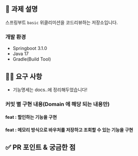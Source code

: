 ## 📌 과제 설명
스프링부트 `basic` 위클리미션을 코드리뷰하는 저장소입니다.

### 개발 환경
- Springboot 3.1.0
- Java 17
- Gradle(Build Tool)

## 👩‍💻 요구 사항

- 기능명세는 docs..에 정리해두었습니다!

### 커밋 별 구현 내용(Domain 에 해당 되는 내용만)

#### feat : 할인하는 기능을 구현

#### feat : 메모리 방식으로 바우처를 저장하고 조회할 수 있는 기능을 구현

## ✅ PR 포인트 & 궁금한 점
